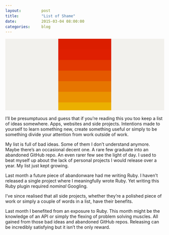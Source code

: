```yaml
---
layout:         post
title:          "List of Shame"
date:           2015-03-04 08:00:00
categories:     blog
---
```


![List of Shame Illustration](/assets/images/blog/list-of-shame.gif)

I’ll be presumptuous and guess that if you’re reading this you too keep a list of ideas somewhere. Apps, websites and side projects. Intentions made to yourself to learn something new, create something useful or simply to be something divide your attention from work outside of work.

My list is full of bad ideas. Some of them I don’t understand anymore. Maybe there’s an occasional decent one. A rare few graduate into an abandoned GitHub repo. An even rarer few see the light of day. I used to beat myself up about the lack of personal projects I would release over a year. My list just kept growing.

Last month a future piece of abandonware had me writing Ruby. I haven’t released a single project where I meaningfully wrote Ruby. Yet writing this Ruby plugin required *nominal* Googling.

I’ve since realised that all side projects, whether they’re a polished piece of work or simply a couple of words in a list, have their benefits.

Last month I benefited from an exposure to Ruby. This month might be the knowledge of an API or simply the flexing of problem solving muscles. All gained from those bad ideas and abandoned GitHub repos. Releasing can be incredibly satisfying but it isn’t the only reward.
